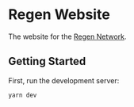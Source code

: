 # Regen Website

The website for the [Regen Network](https://regen.network).

## Getting Started

First, run the development server:

```bash
yarn dev
```
